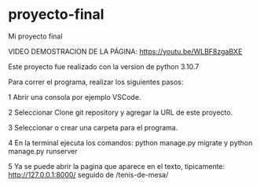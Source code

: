 # proyecto-final
Mi proyecto final

VIDEO DEMOSTRACION DE LA PÁGINA: https://youtu.be/WLBF8zgaBXE

Este proyecto fue realizado con la version de python 3.10.7

Para correr el programa, realizar los siguientes pasos:

1 Abrir una consola por ejemplo VSCode.

2 Seleccionar Clone git repository y agregar la URL de este proyecto.

3 Seleccionar o crear una carpeta para el programa.

4 En la terminal ejecuta los comandos: python manage.py migrate y python manage.py runserver

5 Ya se puede abrir la pagina que aparece en el texto, tipicamente: http://127.0.0.1:8000/ seguido de /tenis-de-mesa/



